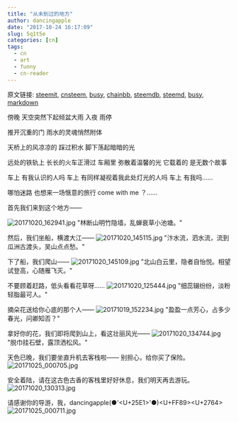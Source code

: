 ```yaml
---
title: "从未到过的地方"
author: dancingapple
date: "2017-10-24 16:17:09"
slug: 5q1t5e
categories: [cn]
tags: 
  - cn
  - art
  - funny
  - cn-reader
---
```


原文链接: [steemit](https://steemit.com), [cnsteem](https://cnsteem.com), [busy](https://busy.org), [chainbb](https://chainbb.com), [steemdb](https://steemdb.com), [steemd](https://steemd.com), [busy](https://busy.org), [markdown](https://raw.githubusercontent.com/pzhaonet/steem_dancingapple/master/content/post/5q1t5e.md)

傍晚 天空突然下起倾盆大雨
入夜 雨停

推开沉重的门
雨水的灵魂悄然附体

天桥上的风凉凉的
踩过积水 脚下荡起暗暗的光

远处的铁轨上 长长的火车正滑过
车厢里 弥散着温馨的光
它载着的 是无数个故事

车上 有我认识的人吗
车上 有同样凝视着我此处灯光的人吗
车上 有我吗……

哪怕迷路
也想来一场惬意的旅行
come with me ？……

首先我们来到这个地方——

![20171020_162941.jpg](https://steemitimages.com/DQmS8d5Vp6KcgNMt1iJXCTShBF8is17D7GqCEihBYEgz1nS/20171020_162941.jpg)
"林断山明竹隐墙，乱蝉衰草小池塘。"

然后，我们坐船，横渡大江——
![20171020_145115.jpg](https://steemitimages.com/DQmXkF2JysrKBNWwvvSBMhWejJB4JqcV6DvWcVNufuVhKmF/20171020_145115.jpg)
"汴水流，泗水流，流到瓜洲古渡头，吴山点点愁。"

下了船，我们爬山——
![20171020_145109.jpg](https://steemitimages.com/DQmY2y3VuGh22k3KsWy2pkdMMQEU5LLVH22XDYVELYqfNYV/20171020_145109.jpg)
"北山白云里，隐者自怡悦。相望试登高，心随雁飞灭。"

不要顾着赶路，低头看看花草呀……
![20171020_125444.jpg](https://steemitimages.com/DQmSz7YRxeaEe1jad8CJdkTP1shuoQ9p5ejNPVg97sN9sPp/20171020_125444.jpg)
"细蕊辍纷纷，淡粉轻脂最可人。"

摘朵花送给你心底的那个人——
![20171019_152234.jpg](https://steemitimages.com/DQmbmBC5uGs2VMQcGy73e9Z9o8E1Tn91nZX1cZyYYpkkhYc/20171019_152234.jpg)
"盈盈一点芳心，占多少春光，问卿知否？"

拿好你的花，我们即将爬到山上，看这壮丽风光——
![20171020_134744.jpg](https://steemitimages.com/DQmbUT2RX8ARAX5EcSfdpUrn5zFyyZEbNErvvwk4QCZYepF/20171020_134744.jpg)
"脱巾挂石壁，露顶洒松风。"

天色已晚，我们要坐直升机去客栈啦——
别担心，给你买了保险。
![20171025_000705.jpg](https://steemitimages.com/DQmXt8o2MumZpVRZyFnkbJZkwz2Nj9BHVxCQAvbQ1ffnZLK/20171025_000705.jpg)

安全着陆，请在这古色古香的客栈里好好休息，我们明天再去游玩。
![20171020_130313.jpg](https://steemitimages.com/DQmWPTJVtBY5fwFRXDov4uSMQvfPYSuGQTx91EoBQ3J5QcH/20171020_130313.jpg)

请感谢你的导游，我，dancingapple(●'<U+25E1>'●)<U+FF89><U+2764>
![20171025_000711.jpg](https://steemitimages.com/DQmY7uqHcNeVnMvWqHpMNLCR77sRsF8d1JudNyZmaNH3ANN/20171025_000711.jpg)
